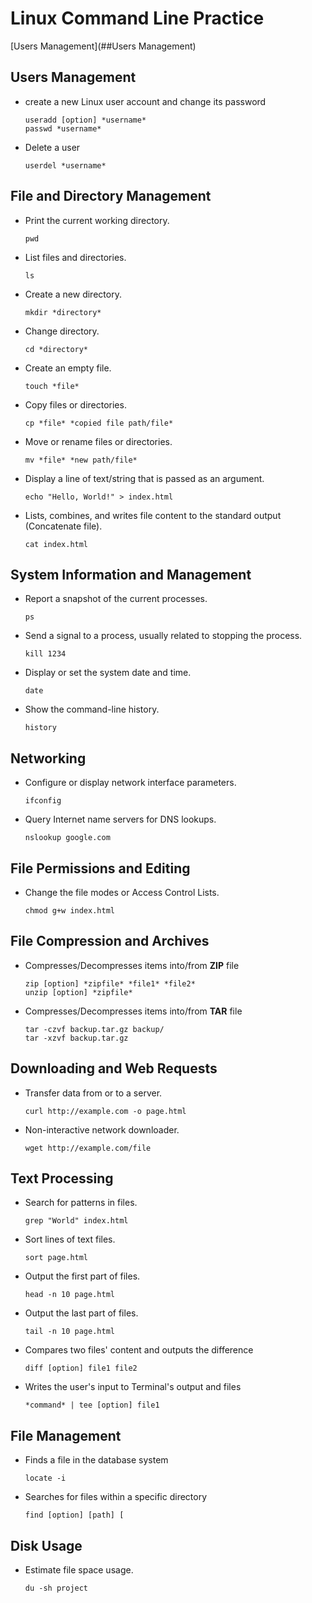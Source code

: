 # Linux Command Line Practice

[Users Management](##Users Management)

## Users Management
- create a new Linux user account and change its password
  ```
  useradd [option] *username*
  passwd *username*
  ```
  
- Delete a user
  ```
  userdel *username*
  ```
  
## File and Directory Management

- Print the current working directory.
  ```
  pwd
  ```

- List files and directories.
  ```
  ls
  ```

- Create a new directory.
  ```
  mkdir *directory*
  ```

- Change directory.
  ```
  cd *directory*
  ```

- Create an empty file.
  ```
  touch *file*
  ```

- Copy files or directories.
  ```
  cp *file* *copied file path/file*
  ```

- Move or rename files or directories.
  ```
  mv *file* *new path/file*
  ```

- Display a line of text/string that is passed as an argument.
  ```
  echo "Hello, World!" > index.html
  ```

- Lists, combines, and writes file content to the standard output (Concatenate file).
  ```
  cat index.html
  ```


## System Information and Management

- Report a snapshot of the current processes.
  ```
  ps
  ```

- Send a signal to a process, usually related to stopping the process.
  ```
  kill 1234
  ```

- Display or set the system date and time.
  ```
  date
  ```

- Show the command-line history.
  ```
  history
  ```

## Networking

- Configure or display network interface parameters.
  ```
  ifconfig
  ```

- Query Internet name servers for DNS lookups.
  ```
  nslookup google.com
  ```

## File Permissions and Editing

- Change the file modes or Access Control Lists.
  ```
  chmod g+w index.html
  ```

## File Compression and Archives

- Compresses/Decompresses items into/from **ZIP** file
  ```
  zip [option] *zipfile* *file1* *file2*
  unzip [option] *zipfile*
  ```

- Compresses/Decompresses items into/from **TAR** file
  ```
  tar -czvf backup.tar.gz backup/
  tar -xzvf backup.tar.gz
  ```

## Downloading and Web Requests

- Transfer data from or to a server.
  ```
  curl http://example.com -o page.html
  ```

- Non-interactive network downloader.
  ```
  wget http://example.com/file
  ```

## Text Processing

- Search for patterns in files.
  ```
  grep "World" index.html
  ```

- Sort lines of text files.
  ```
  sort page.html
  ```

- Output the first part of files.
  ```
  head -n 10 page.html
  ```

- Output the last part of files.
  ```
  tail -n 10 page.html
  ```
- Compares two files' content and outputs the difference
  ```
  diff [option] file1 file2
  ```
- Writes the user's input to Terminal's output and files
  ```
  *command* | tee [option] file1
  ```
## File Management
- Finds a file in the database system
  ```
  locate -i 
  ```
- Searches for files within a specific directory
  ```
  find [option] [path] [
  ```
## Disk Usage

- Estimate file space usage.
  ```
  du -sh project
  ```




